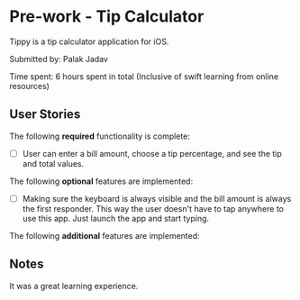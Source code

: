 # Pre-work - Tip Calculator

Tippy is a tip calculator application for iOS.

Submitted by: Palak Jadav

Time spent: 6 hours spent in total (Inclusive of swift learning from online resources)

## User Stories

The following **required** functionality is complete:

* [ ] User can enter a bill amount, choose a tip percentage, and see the tip and total values.

The following **optional** features are implemented:

* [ ] Making sure the keyboard is always visible and the bill amount is always the first responder. 
This way the user doesn't have to tap anywhere to use this app. Just launch the app and start typing.

The following **additional** features are implemented:


## Notes

It was a great learning experience.

